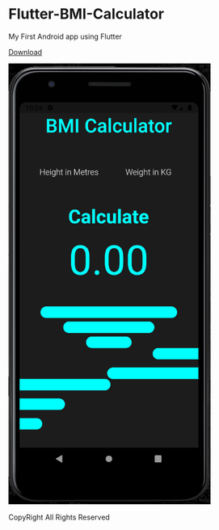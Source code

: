 # Flutter-BMI-Calculator

My First Android app using Flutter

[Download](https://www.sachinlohar.ml/assets/img/bmicalc.apk)

![Screenshot](https://github.com/sachinl0har/Flutter-BMI-Calculator/blob/main/assets/bmi.PNG?raw=true)

CopyRight All Rights Reserved
